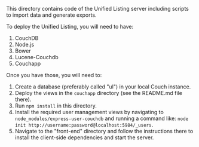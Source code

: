 This directory contains code of the Unified Listing server including scripts to import data and generate exports.

To deploy the Unified Listing, you will need to have:

1. CouchDB
2. Node.js
3. Bower
4. Lucene-Couchdb
5. Couchapp


Once you have those, you will need to:

1.  Create a database (preferably called "ul") in your local Couch instance.
2.  Deploy the views in the ```couchapp``` directory (see the README.md file there).
3.  Run ``npm install`` in this directory.
4.  Install the required user management views by navigating to ```node_modules/express-user-couchdb``` and running a command like: ```node init http://username:password@localhost:5984/_users```.
4.  Navigate to the "front-end" directory and follow the instructions there to install the client-side dependencies and start the server.
